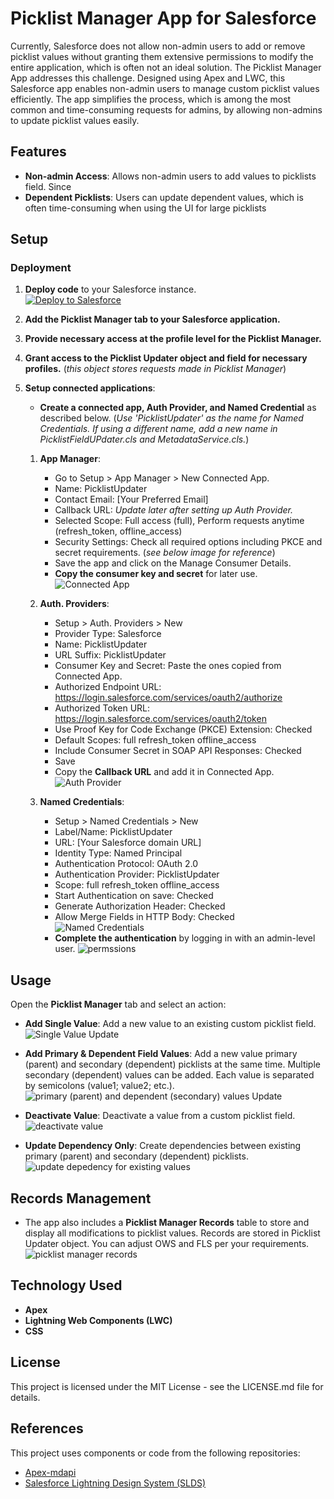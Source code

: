 # Picklist Manager App for Salesforce

Currently, Salesforce does not allow non-admin users to add or remove picklist values without granting them extensive permissions to modify the entire application, which is often not an ideal solution. The Picklist Manager App addresses this challenge. Designed using Apex and LWC, this Salesforce app enables non-admin users to manage custom picklist values efficiently. The app simplifies the process, which is among the most common and time-consuming requests for admins, by allowing non-admins to update picklist values easily.

## Features

- **Non-admin Access**: Allows non-admin users to add values to picklists field. Since 
- **Dependent Picklists**: Users can update dependent values, which is often time-consuming when using the UI for large picklists

## Setup

### Deployment

1. **Deploy code** to your Salesforce instance. <br>
   <a href="https://githubsfdeploy.herokuapp.com/?owner=MSPCode&repo=picklist-manager">
   <img alt="Deploy to Salesforce"
         src="https://raw.githubusercontent.com/afawcett/githubsfdeploy/master/src/main/webapp/resources/img/deploy.png">
   </a>
2. **Add the Picklist Manager tab to your Salesforce application.**
3. **Provide necessary access at the profile level for the Picklist Manager.**
4. **Grant access to the Picklist Updater object and field for necessary profiles.** (_this object stores requests made in Picklist Manager_)
5. **Setup connected applications**:
   - **Create a connected app, Auth Provider, and Named Credential** as described below. (_Use 'PicklistUpdater' as the name for Named Credentials. If using a different name, add a new name in PicklistFieldUPdater.cls and MetadataService.cls._)

   1. **App Manager**:

      - Go to Setup > App Manager > New Connected App.
      - Name: PicklistUpdater
      - Contact Email: [Your Preferred Email]
      - Callback URL: _Update later after setting up Auth Provider._
      - Selected Scope: Full access (full), Perform requests anytime (refresh_token, offline_access)
      - Security Settings: Check all required options including PKCE and secret requirements. (_see below image for reference_)
      - Save the app and click on the Manage Consumer Details.
      - **Copy the consumer key and secret** for later use. <br>
        ![Connected App](images/connected_app.png)

   2. **Auth. Providers**:

      - Setup > Auth. Providers > New
      - Provider Type: Salesforce
      - Name: PicklistUpdater
      - URL Suffix: PicklistUpdater
      - Consumer Key and Secret: Paste the ones copied from Connected App.
      - Authorized Endpoint URL: https://login.salesforce.com/services/oauth2/authorize
      - Authorized Token URL: https://login.salesforce.com/services/oauth2/token
      - Use Proof Key for Code Exchange (PKCE) Extension: Checked
      - Default Scopes: full refresh_token offline_access
      - Include Consumer Secret in SOAP API Responses: Checked 
      - Save 
      - Copy the **Callback URL** and add it in Connected App. <br>
        ![Auth Provider](images/auth_provider.png)

   3. **Named Credentials**:
      - Setup > Named Credentials > New
      - Label/Name: PicklistUpdater
      - URL: [Your Salesforce domain URL]
      - Identity Type: Named Principal
      - Authentication Protocol: OAuth 2.0
      - Authentication Provider: PicklistUpdater
      - Scope: full refresh_token offline_access
      - Start Authentication on save: Checked
      - Generate Authorization Header: Checked
      - Allow Merge Fields in HTTP Body: Checked
        ![Named Credentials](images/named_credentials.png)
        <br>
      - **Complete the authentication** by logging in with an admin-level user. 
         ![permssions](images/permissions.png)

## Usage

Open the **Picklist Manager** tab and select an action:

- **Add Single Value**: Add a new value to an existing custom picklist field. <br>
  ![Single Value Update](images/update_value.png)

- **Add Primary & Dependent Field Values**: Add a new value primary (parent) and secondary (dependent) picklists at the same time. Multiple secondary (dependent) values can be added. Each value is separated by semicolons (value1; value2; etc.). <br>
  ![primary (parent) and dependent (secondary) values Update](images/secondary_values.png)

- **Deactivate Value**: Deactivate a value from a custom picklist field.
 ![deactivate value](images/deactivate_value.png)

- **Update Dependency Only**: Create dependencies between existing primary (parent) and secondary (dependent) picklists.
![update depedency for existing values](images/dependent_picklist_update.png)

## Records Management

- The app also includes a **Picklist Manager Records** table to store and display all modifications to picklist values. Records are stored in Picklist Updater object. You can adjust OWS and FLS per your requirements.
![picklist manager records](images/picklist_manager_records.png)

## Technology Used

- **Apex**
- **Lightning Web Components (LWC)**
- **CSS**

## License

This project is licensed under the MIT License - see the LICENSE.md file for details.

## References

This project uses components or code from the following repositories:

- [Apex-mdapi](https://github.com/certinia/apex-mdapi)
- [Salesforce Lightning Design System (SLDS)](https://github.com/salesforce-ux/design-system)
